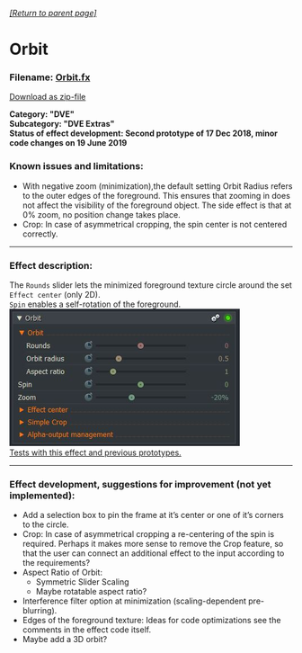 *[[Return to parent page]](../../../README.md)*  

# Orbit

### Filename: <a href="Orbit.fx" download>Orbit.fx</a> 
[Download as zip-file](Orbit.zip)

**Category: "DVE"  
Subcategory: "DVE Extras"  
Status of effect development: Second prototype of 17 Dec 2018, minor code changes on 19 June 2019**  

### Known issues and limitations:
- With negative zoom (minimization),the default setting Orbit Radius refers to the outer edges of the foreground. 
  This ensures that zooming in does not affect the visibility of the foreground object. 
  The side effect is that at 0% zoom, no position change takes place.  
- Crop: In case of asymmetrical cropping, the spin center is not centered correctly.  


--------------------------------------------------------------------------

### Effect description:
The `Rounds` slider lets the minimized foreground texture circle around the set `Effect center` (only 2D).  
`Spin` enables a self-rotation of the foreground.  
![](IMG/img1.jpg)  
<a href="https://www.lwks.com/index.php?option=com_kunena&func=view&catid=6&id=190102&limit=15&limitstart=15&Itemid=81#190202"  target="blank">Tests with this effect and previous prototypes.</a>  

------------------------------------------------------------------------

### Effect development, suggestions for improvement (not yet implemented):
- Add a selection box to pin the frame at it’s center or one of it’s corners to the circle.
- Crop: In case of asymmetrical cropping a re-centering of the spin is required. 
        Perhaps it makes more sense to remove the Crop feature, 
        so that the user can connect an additional effect to the input according to the requirements?
- Aspect Ratio of Orbit: 
  - Symmetric Slider Scaling  
  - Maybe rotatable aspect ratio?  
- Interference filter option at minimization (scaling-dependent pre-blurring).  
- Edges of the foreground texture: Ideas for code optimizations see the comments in the effect code itself.  
- Maybe add a 3D orbit?  
